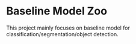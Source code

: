 # Baseline Model Zoo 

This project mainly focuses on baseline model for classification/segmentation/object detection.
